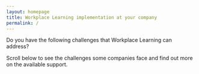 ```yaml
---
layout: homepage
title: Workplace Learning implementation at your company
permalink: /
---
```



<p style="text-align:left">Do you have the following challenges that Workplace Learning can address?</p>


<p style="text-align:centre">Scroll below to see the challenges some companies face and find out more on the available support.</p>

<!-- Type your notification here - the notification bar will not appear if this is empty. For other changes, refer to _data/homepage.yml to edit the homepage -->


